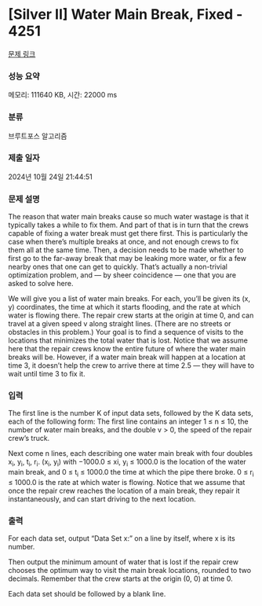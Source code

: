 # [Silver II] Water Main Break, Fixed - 4251 

[문제 링크](https://www.acmicpc.net/problem/4251) 

### 성능 요약

메모리: 111640 KB, 시간: 22000 ms

### 분류

브루트포스 알고리즘

### 제출 일자

2024년 10월 24일 21:44:51

### 문제 설명

<p>The reason that water main breaks cause so much water wastage is that it typically takes a while to fix them. And part of that is in turn that the crews capable of fixing a water break must get there first. This is particularly the case when there’s multiple breaks at once, and not enough crews to fix them all at the same time. Then, a decision needs to be made whether to first go to the far-away break that may be leaking more water, or fix a few nearby ones that one can get to quickly. That’s actually a non-trivial optimization problem, and — by sheer coincidence — one that you are asked to solve here.</p>

<p>We will give you a list of water main breaks. For each, you’ll be given its (x, y) coordinates, the time at which it starts flooding, and the rate at which water is flowing there. The repair crew starts at the origin at time 0, and can travel at a given speed v along straight lines. (There are no streets or obstacles in this problem.) Your goal is to find a sequence of visits to the locations that minimizes the total water that is lost. Notice that we assume here that the repair crews know the entire future of where the water main breaks will be. However, if a water main break will happen at a location at time 3, it doesn’t help the crew to arrive there at time 2.5 — they will have to wait until time 3 to fix it.</p>

### 입력 

 <p>The first line is the number K of input data sets, followed by the K data sets, each of the following form: The first line contains an integer 1 ≤ n ≤ 10, the number of water main breaks, and the double v > 0, the speed of the repair crew’s truck.</p>

<p>Next come n lines, each describing one water main break with four doubles x<sub>i</sub>, y<sub>i</sub>, t<sub>i</sub>, r<sub>i</sub>. (x<sub>i</sub>, y<sub>i</sub>) with −1000.0 ≤ xi, y<sub>i</sub> ≤ 1000.0 is the location of the water main break, and 0 ≤ t<sub>i</sub> ≤ 1000.0 the time at which the pipe there broke. 0 ≤ r<sub>i</sub> ≤ 1000.0 is the rate at which water is flowing. Notice that we assume that once the repair crew reaches the location of a main break, they repair it instantaneously, and can start driving to the next location.</p>

### 출력 

 <p>For each data set, output “Data Set x:” on a line by itself, where x is its number.</p>

<p>Then output the minimum amount of water that is lost if the repair crew chooses the optimum way to visit the main break locations, rounded to two decimals. Remember that the crew starts at the origin (0, 0) at time 0.</p>

<p>Each data set should be followed by a blank line.</p>

